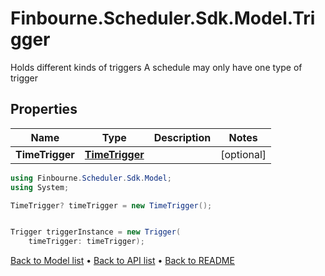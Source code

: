# Finbourne.Scheduler.Sdk.Model.Trigger
Holds different kinds of triggers  A schedule may only have one type of trigger

## Properties

Name | Type | Description | Notes
------------ | ------------- | ------------- | -------------
**TimeTrigger** | [**TimeTrigger**](TimeTrigger.md) |  | [optional] 

```csharp
using Finbourne.Scheduler.Sdk.Model;
using System;

TimeTrigger? timeTrigger = new TimeTrigger();


Trigger triggerInstance = new Trigger(
    timeTrigger: timeTrigger);
```

[Back to Model list](../README.md#documentation-for-models) &#8226; [Back to API list](../README.md#documentation-for-api-endpoints) &#8226; [Back to README](../README.md)
